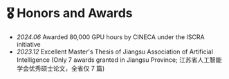 # 🎖 Honors and Awards
- *2024.06* Awarded 80,000 GPU hours by CINECA under the ISCRA initiative
- *2023.12* Excellent Master's Thesis of Jiangsu Association of Artificial Intelligence (Only 7 awards granted in Jiangsu Province; 江苏省人工智能学会优秀硕士论文，全省仅 7 篇)